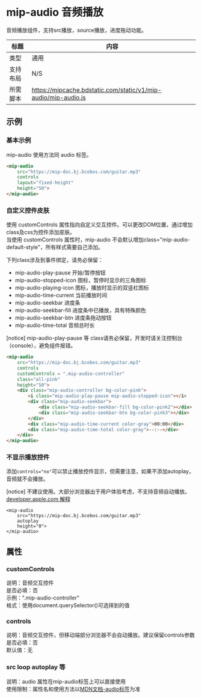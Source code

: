 # mip-audio 音频播放

音频播放组件，支持src播放，source播放，进度拖动功能。

标题|内容
----|----
类型|通用
支持布局| N/S
所需脚本|https://mipcache.bdstatic.com/static/v1/mip-audio/mip-audio.js

## 示例

### 基本示例
mip-audio 使用方法同 audio 标签。

``` html
<mip-audio 
    src="https://mip-doc.bj.bcebos.com/guitar.mp3"
    controls
    layout="fixed-height"
    height="50">
</mip-audio>
```

<!--
升级校验中, 预计2018年开放使用。  
### 使用source定义多音频源

``` html
<mip-audio
    controls
    height="50">
    <source src="https://mip-doc.bj.bcebos.com/horse.mp3">
    <source src="https://mip-doc.bj.bcebos.com/horse.ogg">
    您的浏览器不支持音频播放。
</mip-audio>
```
-->


### 自定义控件皮肤
使用 customControls 属性指向自定义交互控件。可以更改DOM位置，通过增加class及css为控件添加皮肤。  
当使用 customControls 属性时，mip-audio 不会默认增加class="mip-audio-default-style"，所有样式需要自己添加。  

下列class涉及到事件绑定，请务必保留：

- mip-audio-play-pause 开始/暂停按钮
- mip-audio-stopped-icon 图标，暂停时显示的三角图标
- mip-audio-playing-icon 图标，播放时显示的双竖杠图标
- mip-audio-time-current 当前播放时间
- mip-audio-seekbar 进度条
- mip-audio-seekbar-fill 进度条中已播放，具有特殊颜色
- mip-audio-seekbar-btn 进度条拖动按钮
- mip-audio-time-total 音频总时长

[notice] mip-audio-play-pause 等 class请务必保留，开发时请关注控制台（console），避免组件报错。

``` html
<mip-audio 
    src="https://mip-doc.bj.bcebos.com/guitar.mp3"
    controls
    customControls = ".mip-audio-controller"
    class="all-pink"
    height="50">
    <div class="mip-audio-controller bg-color-pink">
        <i class="mip-audio-play-pause mip-audio-stopped-icon"></i>
        <div class="mip-audio-seekbar">
            <div class="mip-audio-seekbar-fill bg-color-pink2"></div>
            <div class="mip-audio-seekbar-btn bg-color-pink3"></div>
        </div>
        <div class="mip-audio-time-current color-gray">00:00</div>
        <div class="mip-audio-time-total color-gray">--:--</div>
    </div>
</mip-audio>
```

### 不显示播放控件
添加`controls="no"`可以禁止播放控件显示，但需要注意，如果不添加autoplay，音频就不会播放。

[notice] 不建议使用。大部分浏览器出于用户体验考虑，不支持音频自动播放。[developer.apple.com 解释](https://developer.apple.com/library/content/documentation/AudioVideo/Conceptual/Using_HTML5_Audio_Video/Device-SpecificConsiderations/Device-SpecificConsiderations.html)

```
<mip-audio 
    src="https://mip-doc.bj.bcebos.com/guitar.mp3"
    autoplay
    height="0">
</mip-audio>
```

## 属性

### customControls
说明：音频交互控件  
是否必填：否  
示例：".mip-audio-controller"  
格式：使用document.querySelector()可选择到的值  

### controls
说明：音频交互控件，但移动端部分浏览器不会自动播放。建议保留controls参数  
是否必填：否  
默认值：无

### src loop autoplay 等  
说明：audio 属性在mip-audio标签上可以直接使用  
使用限制：属性名和使用方法以[MDN文档-audio标签](https://developer.mozilla.org/zh-CN/docs/Web/HTML/Element/audio)为准
